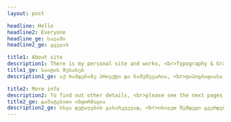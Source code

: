 ```yaml
---
layout: post

headline: Hello
headline2: Everyone
headline_ge: სალამი
headline2_ge: ყველას

title1: About site
description1: There is my personal site and works, <br>Typography & Graphic Design
title1_ge: საიტის შესახებ
description1_ge: აქ რამდენიმე პროექტი და ნამუშევარია, <br>ტიპოგრაფიასა და გრაფიკულ დიზაინში

title2: More info
description2: To find out other details, <br>please see the next pages
title2_ge: დამატებითი ინფორმაცია
description2_ge: სხვა დეტალების გასარკვევად, <br>იხილეთ შემდეგი გვერდები
---
```

